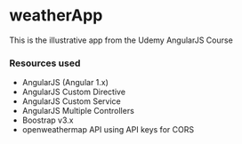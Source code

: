 # weatherApp

This is the illustrative app from the Udemy AngularJS Course

### Resources used

- AngularJS (Angular 1.x)
- AngularJS Custom Directive
- AngularJS Custom Service
- AngularJS Multiple Controllers
- Boostrap v3.x
- openweathermap API using API keys for CORS




